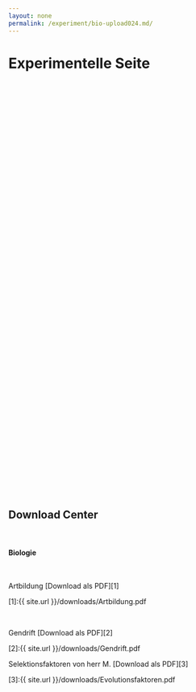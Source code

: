 ```yaml
---
layout: none
permalink: /experiment/bio-upload024.md/
---
```


<html>
<head>
<style>
.download-center {
  background-image: url(/images/download-bg.gif);
  min-height: 750px;
  transition: 3s;
  opacity: 40%;
  background-attachment: fixed;
  background-size: cover;
  :&hover {
    opacity 100%;
    border: 3px solid #888888;
  }
}
</style>
</head>
</html>

<h1> Experimentelle Seite </h1>
<br>
<br>
<div class='download-center'>
</div>
<br>
<br>
<h2> Download Center</h2>
<br>
<h4>
Biologie
</h4>

<br>

Artbildung [Download als PDF][1]

[1]:{{ site.url }}/downloads/Artbildung.pdf

<br>

Gendrift [Download als PDF][2]

[2]:{{ site.url }}/downloads/Gendrift.pdf
<br>

Selektionsfaktoren von herr M. [Download als PDF][3]

[3]:{{ site.url }}/downloads/Evolutionsfaktoren.pdf
<br>
